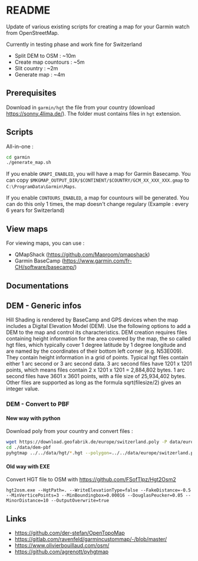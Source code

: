 # README

Update of various existing scripts for creating a map for your Garmin watch from OpenStreetMap.

Currently in testing phase and work fine for Switzerland

- Split DEM to OSM : ~10m
- Create map countours : ~5m
- Slit country : ~2m
- Generate map : ~4m

## Prerequisites

Download in `garmin/hgt` the file from your country (download <https://sonny.4lima.de/>). The folder must contains files in `hgt` extension.


## Scripts

All-in-one :

```bash
cd garmin
./generate_map.sh
```

If you enable `GMAPI_ENABLED`, you will have a map for Garmin Basecamp. You can copy `$MKGMAP_OUTPUT_DIR/$CONTINENT/$COUNTRY/GCM_XX_XXX_XXX.gmap` to `C:\ProgramData\Garmin\Maps`.

If you enable `CONTOURS_ENABLED`, a map for countours will be generated. You can do this only 1 times, the map doesn't change regulary (Example : every 6 years for Switzerland)

## View maps

For viewing maps, you can use :

- QMapShack (<https://github.com/Maproom/qmapshack>)
- Garmin BaseCamp (<https://www.garmin.com/fr-CH/software/basecamp/>)

## Documentations

## DEM - Generic infos

Hill Shading is rendered by BaseCamp and GPS devices when the map includes a Digital Elevation Model (DEM). Use the following options to add a DEM to the map and control its characteristics. DEM creation requires files containing height information for the area covered by the map, the so called hgt files, which typically cover 1 degree latitude by 1 degree longitude and are named by the coordinates of their bottom left corner (e.g. N53E009). They contain height information in a grid of points. Typical hgt files contain either 1 arc second or 3 arc second data. 3 arc second files have 1201 x 1201 points, which means files contain 2 x 1201 x 1201 = 2,884,802 bytes. 1 arc second files have 3601 x 3601 points, with a file size of 25,934,402 bytes. Other files are supported as long as the formula sqrt(filesize/2) gives an integer value.

### DEM - Convert to PBF

#### New way with python

Download poly from your country and convert files :

```bash
wget https://download.geofabrik.de/europe/switzerland.poly -P data/europe/
cd ./data/dem-pbf
pyhgtmap ../../data/hgt/*.hgt --polygon=../../data/europe/switzerland.poly --step=10 --pbf --simplifyContoursEpsilon=0.00001 -j16
```

#### Old way with EXE

Convert HGT file to OSM with https://github.com/FSofTlpz/Hgt2Osm2
```shell
hgt2osm.exe --HgtPath=. --WriteElevationType=false --FakeDistance=-0.5 --MinVerticePoints=3 --MinBoundingbox=0.00016 --DouglasPeucker=0.05 --MinorDistance=10 --OutputOverwrite=true
```

## Links

- https://github.com/der-stefan/OpenTopoMap
- https://gitlab.com/ravenfeld/garmincustommap/-/blob/master/
- https://www.olivierbouillaud.com/osm/
- https://github.com/agrenott/pyhgtmap
